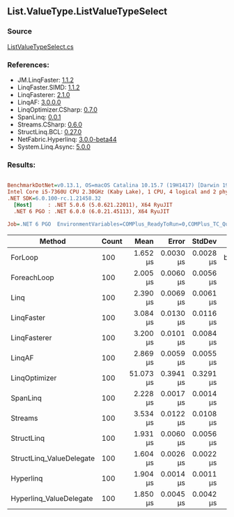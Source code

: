 ﻿## List.ValueType.ListValueTypeSelect

### Source
[ListValueTypeSelect.cs](../LinqBenchmarks/List/ValueType/ListValueTypeSelect.cs)

### References:
- JM.LinqFaster: [1.1.2](https://www.nuget.org/packages/JM.LinqFaster/1.1.2)
- LinqFaster.SIMD: [1.1.2](https://www.nuget.org/packages/LinqFaster.SIMD/1.0.3)
- LinqFasterer: [2.1.0](https://www.nuget.org/packages/LinqFasterer/2.1.0)
- LinqAF: [3.0.0.0](https://www.nuget.org/packages/LinqAF/3.0.0.0)
- LinqOptimizer.CSharp: [0.7.0](https://www.nuget.org/packages/LinqOptimizer.CSharp/0.7.0)
- SpanLinq: [0.0.1](https://www.nuget.org/packages/SpanLinq/0.0.1)
- Streams.CSharp: [0.6.0](https://www.nuget.org/packages/Streams.CSharp/0.6.0)
- StructLinq.BCL: [0.27.0](https://www.nuget.org/packages/StructLinq/0.27.0)
- NetFabric.Hyperlinq: [3.0.0-beta44](https://www.nuget.org/packages/NetFabric.Hyperlinq/3.0.0-beta44)
- System.Linq.Async: [5.0.0](https://www.nuget.org/packages/System.Linq.Async/5.0.0)

### Results:
``` ini

BenchmarkDotNet=v0.13.1, OS=macOS Catalina 10.15.7 (19H1417) [Darwin 19.6.0]
Intel Core i5-7360U CPU 2.30GHz (Kaby Lake), 1 CPU, 4 logical and 2 physical cores
.NET SDK=6.0.100-rc.1.21458.32
  [Host]     : .NET 5.0.6 (5.0.621.22011), X64 RyuJIT
  .NET 6 PGO : .NET 6.0.0 (6.0.21.45113), X64 RyuJIT

Job=.NET 6 PGO  EnvironmentVariables=COMPlus_ReadyToRun=0,COMPlus_TC_QuickJitForLoops=1,COMPlus_TieredPGO=1  Runtime=.NET 6.0  

```
|                   Method | Count |      Mean |     Error |    StdDev |         Ratio | RatioSD |   Gen 0 |   Gen 1 | Allocated |
|------------------------- |------ |----------:|----------:|----------:|--------------:|--------:|--------:|--------:|----------:|
|                  ForLoop |   100 |  1.652 μs | 0.0030 μs | 0.0028 μs |      baseline |         |       - |       - |         - |
|              ForeachLoop |   100 |  2.005 μs | 0.0060 μs | 0.0056 μs |  1.21x slower |   0.00x |       - |       - |         - |
|                     Linq |   100 |  2.390 μs | 0.0069 μs | 0.0061 μs |  1.45x slower |   0.00x |  0.0877 |       - |     184 B |
|               LinqFaster |   100 |  3.084 μs | 0.0130 μs | 0.0116 μs |  1.87x slower |   0.01x |  3.0861 |       - |   6,456 B |
|             LinqFasterer |   100 |  3.200 μs | 0.0101 μs | 0.0084 μs |  1.94x slower |   0.01x |  6.1531 |       - |  12,880 B |
|                   LinqAF |   100 |  2.869 μs | 0.0059 μs | 0.0055 μs |  1.74x slower |   0.00x |       - |       - |         - |
|            LinqOptimizer |   100 | 51.073 μs | 0.3941 μs | 0.3291 μs | 30.91x slower |   0.20x | 57.6782 | 19.2261 | 157,625 B |
|                 SpanLinq |   100 |  2.228 μs | 0.0017 μs | 0.0014 μs |  1.35x slower |   0.00x |       - |       - |         - |
|                  Streams |   100 |  3.534 μs | 0.0122 μs | 0.0108 μs |  2.14x slower |   0.01x |  0.4044 |       - |     848 B |
|               StructLinq |   100 |  1.931 μs | 0.0060 μs | 0.0056 μs |  1.17x slower |   0.00x |  0.0191 |       - |      40 B |
| StructLinq_ValueDelegate |   100 |  1.604 μs | 0.0026 μs | 0.0022 μs |  1.03x faster |   0.00x |       - |       - |         - |
|                Hyperlinq |   100 |  1.904 μs | 0.0014 μs | 0.0011 μs |  1.15x slower |   0.00x |       - |       - |         - |
|  Hyperlinq_ValueDelegate |   100 |  1.850 μs | 0.0045 μs | 0.0042 μs |  1.12x slower |   0.00x |       - |       - |         - |
